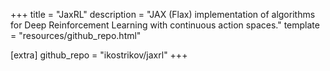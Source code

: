 +++
title = "JaxRL"
description = "JAX (Flax) implementation of algorithms for Deep Reinforcement Learning with continuous action spaces."
template = "resources/github_repo.html"

[extra]
github_repo = "ikostrikov/jaxrl"
+++